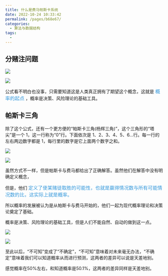 ```yaml
---
title: 什么是费马帕斯卡系统
date: 2022-10-24 10:33:42
permalink: /pages/b68e67/
categories:
  - 算法与数据结构
tags:
  - 
---
```

## 分赌注问题

![](https://gcy-1306312261.cos.ap-chengdu.myqcloud.com/blog/20221024103506.png)

![](https://gcy-1306312261.cos.ap-chengdu.myqcloud.com/blog/20221024103542.png)

公式看不明白也没事，只需要知道这是人类真正拥有了期望这个概念，这就是 <font color=#3498db size=4>`概率的起点`</font> ，概率是决策、风险理论的基础工具。

## 帕斯卡三角

除了这个公式，还有一个更方便的“帕斯卡三角(杨辉三角)”，这个三角形的“塔尖”是一个 1，这一行称为“0”行。下面依次是 1、2、3、4、5、6...行。每一行的左右两边数字都是 1，每行里的数字是它上面两个数字之和。

![](https://gcy-1306312261.cos.ap-chengdu.myqcloud.com/blog/20221024103746.png)

![](https://gcy-1306312261.cos.ap-chengdu.myqcloud.com/blog/20221024103924.png)

虽然方式不一样，但是帕斯卡与费马都给出了正确解答。虽然他们在解答中没有明确定义概念，

但是，他们 <font color=#3498db size=4>`定义了使某赌徒取胜的可能性，也就是赢得情况数与所有可能情况数的比，这实际上就是概率。`</font>

所以概率的发展被认为是从帕斯卡与费马开始的，他们一起为现代概率理论和决策论奠定了基础。


概率是决策、风险理论的基础工具，但是人们不能自然、自动的做到这一点。

![](https://gcy-1306312261.cos.ap-chengdu.myqcloud.com/blog/20221024104039.png)


![](https://gcy-1306312261.cos.ap-chengdu.myqcloud.com/blog/20221024104127.png)

至此以后，“不可知”变成了“不确定”，“不可知”意味着对未来毫无办法，“不确定”意味着我们可以知道概率从而进行预测，这两者的差异可以说是天差地别。

感觉概率在50%左右，和知道概率是50.1%，这两者的差异同样是天差地别。